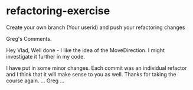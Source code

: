# refactoring-exercise
Create your own branch (Your userid) and push your refactoring changes 

Greg's Comments.

Hey Vlad,
Well done - I like the idea of the MoveDirection. I might investigate it further in my code. 

I have put in some minor changes. Each commit was an individual refactor and I think that it will make sense to you as well.
Thanks for taking the course again.
... Greg ...

